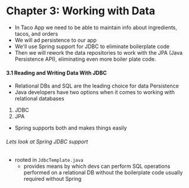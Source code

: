 # Chapter 3: Working with Data

- In Taco App we need to be able to maintain info about ingredients, tacos, and orders
- We will ad persistence to our app
- We'll use Spring support for JDBC to eliminate boilerplate code
- Then we will rework the data repositories to work with the JPA (Java Persistence API), eliminating even more boiler plate code.


#### 3.1 Reading and Writing Data With JDBC
- Relational DBs and SQL are the leading choice for data Persistence
- Java developers have two options when it comes to working with relational databases

1. JDBC
2. JPA

- Spring supports both and makes things easily


###### Lets look at Spring JDBC support
- rooted in `JdbcTemplate.java`
  - provides means by which devs can perform SQL operations performed on a relational DB without the boilerplate code usually required without Spring
